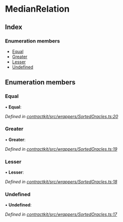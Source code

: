 # MedianRelation

## Index

### Enumeration members

* [Equal]()
* [Greater]()
* [Lesser]()
* [Undefined]()

## Enumeration members

### Equal

• **Equal**:

_Defined in_ [_contractkit/src/wrappers/SortedOracles.ts:20_](https://github.com/celo-org/celo-monorepo/blob/master/packages/contractkit/src/wrappers/SortedOracles.ts#L20)

### Greater

• **Greater**:

_Defined in_ [_contractkit/src/wrappers/SortedOracles.ts:19_](https://github.com/celo-org/celo-monorepo/blob/master/packages/contractkit/src/wrappers/SortedOracles.ts#L19)

### Lesser

• **Lesser**:

_Defined in_ [_contractkit/src/wrappers/SortedOracles.ts:18_](https://github.com/celo-org/celo-monorepo/blob/master/packages/contractkit/src/wrappers/SortedOracles.ts#L18)

### Undefined

• **Undefined**:

_Defined in_ [_contractkit/src/wrappers/SortedOracles.ts:17_](https://github.com/celo-org/celo-monorepo/blob/master/packages/contractkit/src/wrappers/SortedOracles.ts#L17)


